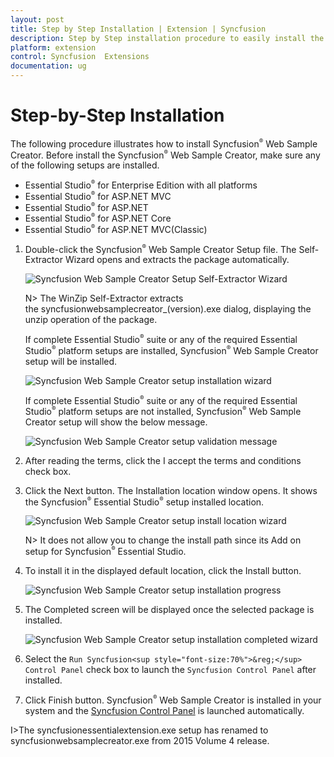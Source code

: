 ```yaml
---
layout: post
title: Step by Step Installation | Extension | Syncfusion   
description: Step by Step installation procedure to easily install the Syncfusion Web Sample Creator on your system.
platform: extension
control: Syncfusion  Extensions
documentation: ug
---
```


# Step-by-Step Installation  

The following procedure illustrates how to install Syncfusion<sup style="font-size:70%">&reg;</sup>  Web Sample Creator. Before install the Syncfusion<sup style="font-size:70%">&reg;</sup>  Web Sample Creator, make sure any of the following setups are installed. 

   * Essential Studio<sup style="font-size:70%">&reg;</sup>  for Enterprise Edition with all platforms
   * Essential Studio<sup style="font-size:70%">&reg;</sup>  for ASP.NET MVC
   * Essential Studio<sup style="font-size:70%">&reg;</sup>  for ASP.NET
   * Essential Studio<sup style="font-size:70%">&reg;</sup>  for ASP.NET Core
   * Essential Studio<sup style="font-size:70%">&reg;</sup>  for ASP.NET MVC(Classic)

1. Double-click the Syncfusion<sup style="font-size:70%">&reg;</sup>  Web Sample Creator Setup file. The Self-Extractor Wizard opens and extracts the package automatically.

   ![Syncfusion Web Sample Creator Setup Self-Extractor Wizard](Step-by-Step-Installation_images/Step-by-Step-Installation-img1.jpeg)

   N> The WinZip Self-Extractor extracts the syncfusionwebsamplecreator_(version).exe dialog, displaying the unzip operation of the package.

   If complete Essential Studio<sup style="font-size:70%">&reg;</sup>  suite or any of the required Essential Studio<sup style="font-size:70%">&reg;</sup>  platform setups are installed, Syncfusion<sup style="font-size:70%">&reg;</sup>  Web Sample Creator setup will be installed.
   
   ![Syncfusion Web Sample Creator setup installation wizard](Step-by-Step-Installation_images/Step-by-Step-Installation-img2.jpeg)

   If complete Essential Studio<sup style="font-size:70%">&reg;</sup>  suite or any of the required Essential Studio<sup style="font-size:70%">&reg;</sup>  platform setups are not installed, Syncfusion<sup style="font-size:70%">&reg;</sup>  Web Sample Creator setup will show the below message.
   
   ![Syncfusion Web Sample Creator setup validation message](Step-by-Step-Installation_images/Step-by-Step-Installation-img7.jpeg)

2. After reading the terms, click the I accept the terms and conditions check box. 

3. Click the Next button. The Installation location window opens. It shows the Syncfusion<sup style="font-size:70%">&reg;</sup>  Essential Studio<sup style="font-size:70%">&reg;</sup>  setup installed location.

   ![Syncfusion Web Sample Creator setup install location wizard](Step-by-Step-Installation_images/Step-by-Step-Installation-img4.jpeg)

   N> It does not allow you to change the install path since its Add on setup for Syncfusion<sup style="font-size:70%">&reg;</sup>  Essential Studio.

4. To install it in the displayed default location, click the Install button.

   ![Syncfusion Web Sample Creator setup installation progress](Step-by-Step-Installation_images/Step-by-Step-Installation-img5.jpeg)

5. The Completed screen will be displayed once the selected package is installed.

   ![Syncfusion Web Sample Creator setup installation completed wizard](Step-by-Step-Installation_images/Step-by-Step-Installation-img6.jpeg)

5. Select the `Run Syncfusion<sup style="font-size:70%">&reg;</sup>  Control Panel` check box to launch the `Syncfusion Control Panel` after installed.

6. Click Finish button. Syncfusion<sup style="font-size:70%">&reg;</sup>  Web Sample Creator is installed in your system and the [Syncfusion Control Panel](https://help.syncfusion.com/extension/aspnet-mvc-extension/sample-creator) is launched automatically.

I>The syncfusionessentialextension.exe setup has renamed to syncfusionwebsamplecreator.exe from 2015 Volume 4 release.
